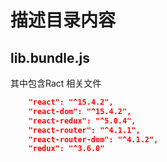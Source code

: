 # 描述目录内容

## lib.bundle.js
其中包含Ract 相关文件
```json
    "react": "^15.4.2",
    "react-dom": "^15.4.2",
    "react-redux": "^5.0.4",
    "react-router": "^4.1.1",
    "react-router-dom": "^4.1.2",
    "redux": "^3.6.0"

 ```   
